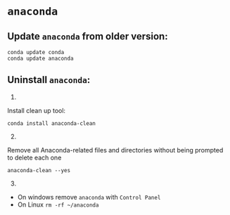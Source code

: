 # `anaconda`

## Update `anaconda` from older version:
```
conda update conda
conda update anaconda
```

## Uninstall `anaconda`:

1.
Install clean up tool:
```
conda install anaconda-clean
```

2.
Remove all Anaconda-related files and directories without being prompted to delete each one
```
anaconda-clean --yes
```

3.
- On windows remove `anaconda` with `Control Panel`
- On Linux `rm -rf ~/anaconda`

